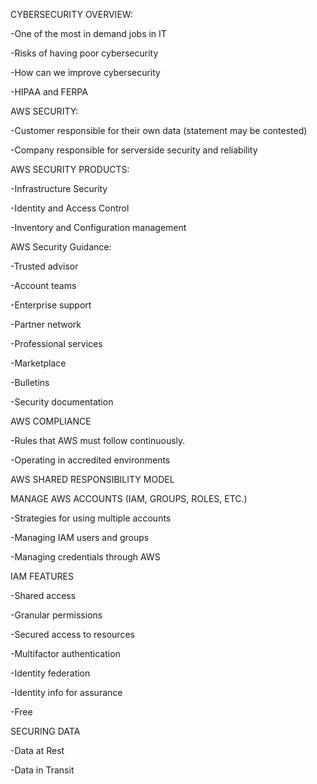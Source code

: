 CYBERSECURITY OVERVIEW: 

-One of the most in demand jobs in IT 

-Risks of having poor cybersecurity 

-How can we improve cybersecurity 

-HIPAA and FERPA 

 

AWS SECURITY: 

-Customer responsible for their own data (statement may be contested) 

 

-Company responsible for serverside security and reliability 

 

AWS SECURITY PRODUCTS: 

 

-Infrastructure Security 

-Identity and Access Control 

-Inventory and Configuration management 

 

AWS Security Guidance: 

 

-Trusted advisor 

-Account teams 

-Enterprise support 

-Partner network 

-Professional services 

-Marketplace 

-Bulletins 

-Security documentation 

AWS COMPLIANCE 

-Rules that AWS must follow continuously. 

-Operating in accredited environments 

  


 

 

AWS SHARED RESPONSIBILITY MODEL 

MANAGE AWS ACCOUNTS (IAM, GROUPS, ROLES, ETC.) 

-Strategies for using multiple accounts 

-Managing IAM users and groups 

-Managing credentials through AWS 

IAM FEATURES 

 

-Shared access 

-Granular permissions 

-Secured access to resources 

-Multifactor authentication 

-Identity federation 

-Identity info for assurance 

-Free 

SECURING DATA 

-Data at Rest 

-Data in Transit 
